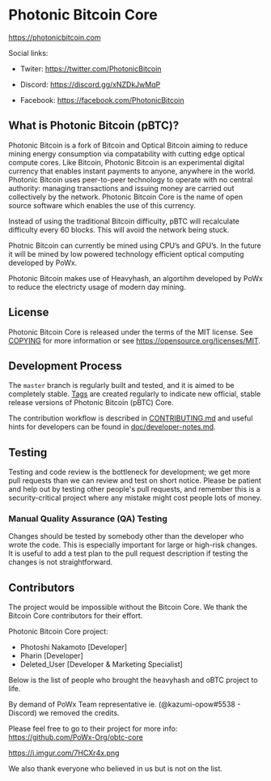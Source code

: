 Photonic Bitcoin Core
=====================================

https://photonicbitcoin.com

Social links:

* Twiter: https://twitter.com/PhotonicBitcoin

* Discord: https://discord.gg/xNZDkJwMqP

* Facebook: https://facebook.com/PhotonicBitcoin

What is Photonic Bitcoin (pBTC)?
-------------------------------

Photonic Bitcoin is a fork of Bitcoin and Optical Bitcoin aiming to reduce mining energy consumption via compatability with cutting edge optical compute cores.  Like
Bitcoin, Photonic Bitcoin is an experimental digital currency that enables instant payments
to anyone, anywhere in the world. Photonic Bitcoin uses peer-to-peer technology to
operate with no central authority: managing transactions and issuing money are
carried out collectively by the network. Photonic Bitcoin Core is the name of open
source software which enables the use of this currency.

Instead of using the traditional Bitcoin difficulty, pBTC will recalculate difficulty every 60 blocks. This will avoid the network being stuck.

Photnic Bitcoin can currently be mined using CPU’s and GPU’s. In the future it will be mined by low powered technology efficient optical computing developed by PoWx.

Photonic Bitcoin makes use of Heavyhash, an algortihm developed by PoWx to reduce the electricty usage of modern day mining.

License
-------

Photonic Bitcoin Core is released under the terms of the MIT license. See [COPYING](COPYING) for more
information or see https://opensource.org/licenses/MIT.

Development Process
-------------------

The `master` branch is regularly built and tested, and it is aimed to be
completely stable. [Tags](https://github.com/PhotonicBitcoin/pBTC-core/tags) are created
regularly to indicate new official, stable release versions of Photonic Bitcoin (pBTC) Core.

The contribution workflow is described in [CONTRIBUTING.md](CONTRIBUTING.md)
and useful hints for developers can be found in [doc/developer-notes.md](doc/developer-notes.md).

Testing
-------

Testing and code review is the bottleneck for development; we get more pull
requests than we can review and test on short notice. Please be patient and help out by testing
other people's pull requests, and remember this is a security-critical project where any mistake might cost people
lots of money.


### Manual Quality Assurance (QA) Testing

Changes should be tested by somebody other than the developer who wrote the
code. This is especially important for large or high-risk changes. It is useful
to add a test plan to the pull request description if testing the changes is
not straightforward.


Contributors
------------

The project would be impossible without the Bitcoin Core. We thank the Bitcoin
Core contributors for their effort.


Photonic Bitcoin Core project:

* Photoshi Nakamoto [Developer]
* Pharin [Developer]
* Deleted_User [Developer & Marketing Specialist]


Below is the list of people who brought the heavyhash and oBTC project to life.

By demand of PoWx Team representative ie. (@kazumi-opow#5538 - Discord) we removed the credits.

Please feel free to go to their project for more info: https://github.com/PoWx-Org/obtc-core


https://i.imgur.com/7HCXr4x.png

We also thank everyone who believed in us but is not on the list.
